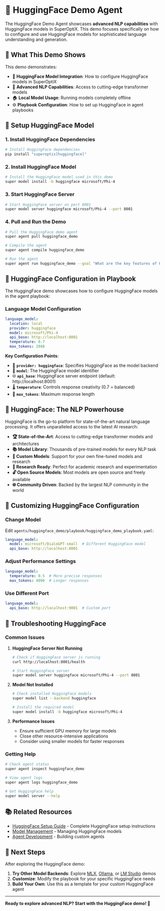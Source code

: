 # 🤗 HuggingFace Demo Agent

The HuggingFace Demo Agent showcases **advanced NLP capabilities** with HuggingFace models in SuperOptiX. This demo focuses specifically on how to configure and use HuggingFace models for sophisticated language understanding and generation.

## 🎯 **What This Demo Shows**

This demo demonstrates:

- 🤗 **HuggingFace Model Integration**: How to configure HuggingFace models in SuperOptiX
- 🧠 **Advanced NLP Capabilities**: Access to cutting-edge transformer models
- 🏠 **Local Model Usage**: Running models completely offline
- ⚙️ **Playbook Configuration**: How to set up HuggingFace in agent playbooks

## 🚀 **Setup HuggingFace Model**

### **1. Install HuggingFace Dependencies**

```bash
# Install HuggingFace dependencies
pip install "superoptix[huggingface]"
```

### **2. Install HuggingFace Model**

```bash
# Install the HuggingFace model used in this demo
super model install -b huggingface microsoft/Phi-4
```

### **3. Start HuggingFace Server**

```bash
# Start HuggingFace server on port 8001
super model server huggingface microsoft/Phi-4 --port 8001
```

### **4. Pull and Run the Demo**

```bash
# Pull the HuggingFace demo agent
super agent pull huggingface_demo

# Compile the agent
super agent compile huggingface_demo

# Run the agent
super agent run huggingface_demo --goal "What are the key features of HuggingFace?"
```

## 🔧 **HuggingFace Configuration in Playbook**

The HuggingFace demo showcases how to configure HuggingFace models in the agent playbook:

### **Language Model Configuration**
```yaml
language_model:
  location: local
  provider: huggingface
  model: microsoft/Phi-4
  api_base: http://localhost:8001
  temperature: 0.7
  max_tokens: 2048
```

**Key Configuration Points**:

- 🎯 **`provider: huggingface`**: Specifies HuggingFace as the model backend
- 🤖 **`model`**: The HuggingFace model identifier
- 🌐 **`api_base`**: HuggingFace server endpoint (default: http://localhost:8001)
- 🌡️ **`temperature`**: Controls response creativity (0.7 = balanced)
- 📏 **`max_tokens`**: Maximum response length



## 🤗 **HuggingFace: The NLP Powerhouse**

HuggingFace is the go-to platform for state-of-the-art natural language processing. It offers unparalleled access to the latest AI research:

- **🏆 State-of-the-Art**: Access to cutting-edge transformer models and architectures
- **📚 Model Library**: Thousands of pre-trained models for every NLP task
- **🔧 Custom Models**: Support for your own fine-tuned models and research
- **🧪 Research Ready**: Perfect for academic research and experimentation
- **🔓 Open Source Models**: Most models are open source and freely available
- **🌐 Community Driven**: Backed by the largest NLP community in the world

## 🔧 **Customizing HuggingFace Configuration**

### **Change Model**
Edit `agents/huggingface_demo/playbook/huggingface_demo_playbook.yaml`:

```yaml
language_model:
  model: microsoft/DialoGPT-small  # Different HuggingFace model
  api_base: http://localhost:8001
```

### **Adjust Performance Settings**
```yaml
language_model:
  temperature: 0.5  # More precise responses
  max_tokens: 4096  # Longer responses
```

### **Use Different Port**
```yaml
language_model:
  api_base: http://localhost:9001  # Custom port
```

## 🚨 **Troubleshooting HuggingFace**

### **Common Issues**

1. **HuggingFace Server Not Running**
   ```bash
   # Check if HuggingFace server is running
   curl http://localhost:8001/health
   
   # Start HuggingFace server
   super model server huggingface microsoft/Phi-4 --port 8001
   ```

2. **Model Not Installed**
   ```bash
   # Check installed HuggingFace models
   super model list --backend huggingface
   
   # Install the required model
   super model install -b huggingface microsoft/Phi-4
   ```

3. **Performance Issues**
   - Ensure sufficient GPU memory for large models
   - Close other resource-intensive applications
   - Consider using smaller models for faster responses

### **Getting Help**
```bash
# Check agent status
super agent inspect huggingface_demo

# View agent logs
super agent logs huggingface_demo

# Get HuggingFace help
super model server --help
```

## 📚 **Related Resources**

- [HuggingFace Setup Guide](../llm-setup.md#huggingface) - Complete HuggingFace setup instructions
- [Model Management](../guides/model-management.md) - Managing HuggingFace models
- [Agent Development](../guides/agent-development.md) - Building custom agents

## 🎉 **Next Steps**

After exploring the HuggingFace demo:

1. **Try Other Model Backends**: Explore [MLX](mlx-demo.md), [Ollama](ollama-demo.md), or [LM Studio](lmstudio-demo.md) demos
2. **Customize**: Modify the playbook for your specific HuggingFace needs
3. **Build Your Own**: Use this as a template for your custom HuggingFace agent

---

**Ready to explore advanced NLP? Start with the HuggingFace demo! 🚀** 